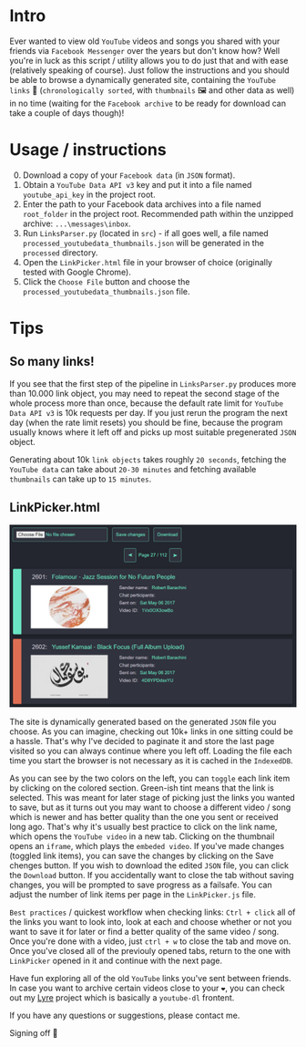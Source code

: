# Intro

Ever wanted to view old `YouTube` videos and songs you shared with your friends via `Facebook Messenger` over the years but don't know how? Well you're in luck as this script / utility allows you to do just that and with ease (relatively speaking of course). Just follow the instructions and you should be able to browse a dynamically generated site, containing the `YouTube links` 🔗 (`chronologically sorted`, with `thumbnails` 🖼️ and other data as well) in no time (waiting for the `Facebook archive` to be ready for download can take a couple of days though)! 

# Usage / instructions

0. Download a copy of your `Facebook data` (in `JSON` format). 
1. Obtain a `YouTube Data API v3` key and put it into a file named `youtube_api_key` in the project root.
2. Enter the path to your Facebook data archives into a file named `root_folder` in the project root. Recommended path within the unzipped archive: `...\messages\inbox`.
3. Run `LinksParser.py` (located in `src`) - if all goes well, a file named `processed_youtubedata_thumbnails.json` will be generated in the `processed` directory.
4. Open the `LinkPicker.html` file in your browser of choice (originally tested with Google Chrome).
5. Click the `Choose File` button and choose the `processed_youtubedata_thumbnails.json` file.

# Tips

## So many links!

If you see that the first step of the pipeline in `LinksParser.py` produces more than 10.000 link object, you may need to repeat the second stage of the whole process more than once, because the default rate limit for `YouTube Data API v3` is 10k requests per day. If you just rerun the program the next day (when the rate limit resets) you should be fine, because the program usually knows where it left off and picks up most suitable pregenerated `JSON` object.

Generating about 10k `link objects` takes roughly `20 seconds`, fetching the `YouTube data` can take about `20-30 minutes` and fetching available `thumbnails` can take up to `15 minutes`.

## LinkPicker.html

![alt text](res/local/LinkPicker.png "LinkPicker GUI")

The site is dynamically generated based on the generated `JSON` file you choose. As you can imagine, checking out 10k+ links in one sitting could be a hassle. That's why I've decided to paginate it and store the last page visited so you can always continue where you left off. Loading the file each time you start the browser is not necessary as it is cached in the `IndexedDB`.

As you can see by the two colors on the left, you can `toggle` each link item by clicking on the colored section. Green-ish tint means that the link is selected. This was meant for later stage of picking just the links you wanted to save, but as it turns out you may want to choose a different video / song which is newer and has better quality than the one you sent or received long ago. That's why it's usually best practice to click on the link name, which opens the `YouTube video` in a new tab. Clicking on the thumbnail opens an `iframe`, which plays the `embeded video`. If you've made changes (toggled link items), you can save the changes by clicking on the Save chenges button. If you wish to download the edited `JSON` file, you can click the `Download` button. If you accidentally want to close the tab without saving changes, you will be prompted to save progress as a failsafe. You can adjust the number of link items per page in the `LinkPicker.js` file.

`Best practices` / quickest workflow when checking links: `Ctrl + click` all of the links you want to look into, look at each and choose whether or not you want to save it for later or find a better quality of the same video / song. Once you're done with a video, just `ctrl + w` to close the tab and move on. Once you've closed all of the previouly opened tabs, return to the one with `LinkPicker` opened in it and continue with the next page.

Have fun exploring all of the old `YouTube` links you've sent between friends. In case you want to archive certain videos close to your `❤`, you can check out my [Lyre](https://github.com/RobertBarachini/Lyre "Lyre project GitHub") project which is basically a `youtube-dl` frontent.
	
If you have any questions or suggestions, please contact me.

Signing off 🤖